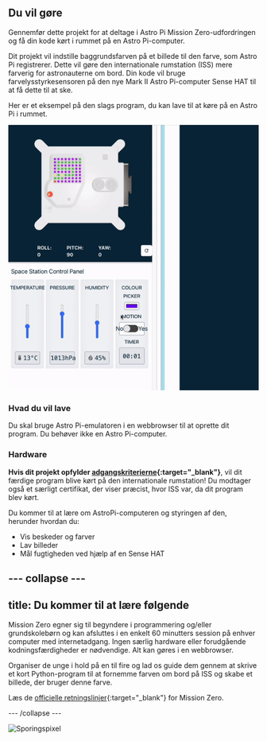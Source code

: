 ## Du vil gøre

Gennemfør dette projekt for at deltage i Astro Pi Mission Zero-udfordringen og få din kode kørt i rummet på en Astro Pi-computer.

Dit projekt vil indstille baggrundsfarven på et billede til den farve, som Astro Pi registrerer. Dette vil gøre den internationale rumstation (ISS) mere farverig for astronauterne om bord. Din kode vil bruge farvelysstyrkesensoren på den nye Mark II Astro Pi-computer Sense HAT til at få dette til at ske.

Her er et eksempel på den slags program, du kan lave til at køre på en Astro Pi i rummet.

![Sense HAT emulatoren kører et prøveprogram med en slange, hvis baggrundsfarve ændrer farvesansen.](images/finished.gif)

### Hvad du vil lave

Du skal bruge Astro Pi-emulatoren i en webbrowser til at oprette dit program. Du behøver ikke en Astro Pi-computer.

### Hardware

**Hvis dit projekt opfylder [adgangskriterierne](https://astro-pi.org/da/mission-zero/eligibility){:target="_blank"}**, vil dit færdige program blive kørt på den internationale rumstation! Du modtager også et særligt certifikat, der viser præcist, hvor ISS var, da dit program blev kørt.

Du kommer til at lære om AstroPi-computeren og styringen af den, herunder hvordan du:
+ Vis beskeder og farver
+ Lav billeder
+ Mål fugtigheden ved hjælp af en Sense HAT

--- collapse ---
---
title: Du kommer til at lære følgende
---

Mission Zero egner sig til begyndere i programmering og/eller grundskolebørn og kan afsluttes i en enkelt 60 minutters session på enhver computer med internetadgang. Ingen særlig hardware eller forudgående kodningsfærdigheder er nødvendige. Alt kan gøres i en webbrowser.

Organiser de unge i hold på en til fire og lad os guide dem gennem at skrive et kort Python-program til at fornemme farven om bord på ISS og skabe et billede, der bruger denne farve.

Læs de [officielle retningslinjer](https://astro-pi.org/da/mission-zero/guidelines){:target="_blank"} for Mission Zero.

--- /collapse ---

![Sporingspixel](https://code.org/api/hour/begin_raspberrypi_astropi.png)
